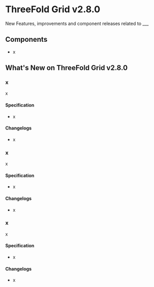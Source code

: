 

# ThreeFold Grid v2.8.0

 New Features, improvements and component releases related to ___

## Components

- []() x


## What's New on ThreeFold Grid v2.8.0

### x

x

#### Specification
- x

#### Changelogs

- x

### x

x

#### Specification
- x

#### Changelogs

- x

### x

x

#### Specification
- x

#### Changelogs

- x
